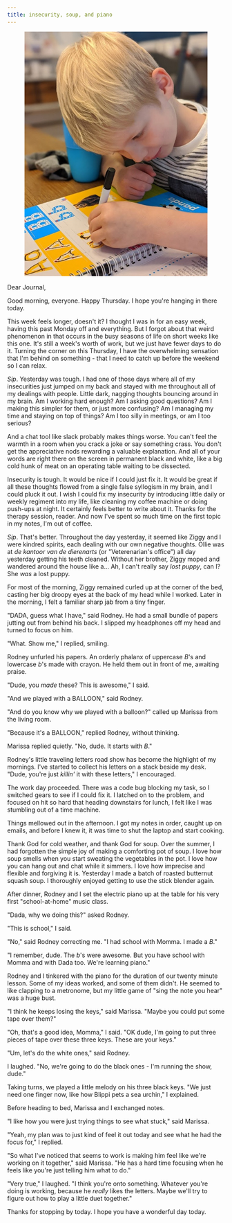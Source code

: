 ```yaml
---
title: insecurity, soup, and piano
---
```


<figure>
  <a href="/images/banners/2020-09-10.jpg">
    <img alt="banner" src="/images/banners/2020-09-10.jpg"/>
  </a>
</figure>

Dear Journal,

Good morning, everyone.  Happy Thursday.  I hope you're hanging in
there today.

This week feels longer, doesn't it?  I thought I was in for an easy
week, having this past Monday off and everything.  But I forgot about
that weird phenomenon in that occurs in the busy seasons of life on
short weeks like this one.  It's still a week's worth of work, but we
just have fewer days to do it.  Turning the corner on this Thursday, I
have the overwhelming sensation that I'm behind on something - that I
need to catch up before the weekend so I can relax.

_Sip_.  Yesterday was tough.  I had one of those days where all of my
insecurities just jumped on my back and stayed with me throughout all
of my dealings with people.  Little dark, nagging thoughts bouncing
around in my brain.  Am I working hard enough?  Am I asking good
questions?  Am I making this simpler for them, or just more confusing?
Am I managing my time and staying on top of things?  Am I too silly in
meetings, or am I too serious?

And a chat tool like slack probably makes things worse.  You can't
feel the warmth in a room when you crack a joke or say something
crass.  You don't get the appreciative nods rewarding a valuable
explanation.  And all of your words are right there on the screen in
permanent black and white, like a big cold hunk of meat on an
operating table waiting to be dissected.

Insecurity is tough.  It would be nice if I could just fix it.  It
would be great if all these thoughts flowed from a single false
syllogism in my brain, and I could pluck it out.  I wish I could fix
my insecurity by introducing little daily or weekly regiment into my
life, like cleaning my coffee machine or doing push-ups at night.  It
certainly feels better to write about it.  Thanks for the therapy
session, reader.  And now I've spent so much time on the first topic
in my notes, I'm out of coffee.

_Sip_.  That's better.  Throughout the day yesterday, it seemed like
Ziggy and I were kindred spirits, each dealing with our own negative
thoughts.  Ollie was at _de kantoor van de dierenarts_ (or
"Veterenarian's office") all day yesterday getting his teeth cleaned.
Without her brother, Ziggy moped and wandered around the house like
a... Ah, I can't really say _lost puppy_, can I?  She _was_ a lost
puppy.

For most of the morning, Ziggy remained curled up at the corner of the
bed, casting her big droopy eyes at the back of my head while I
worked.  Later in the morning, I felt a familiar sharp jab from a tiny
finger.

"DADA, guess what I have," said Rodney.  He had a small bundle of
papers jutting out from behind his back.  I slipped my headphones off
my head and turned to focus on him.

"What.  Show me," I replied, smiling.

Rodney unfurled his papers.  An orderly phalanx of uppercase _B_'s and
lowercase _b_'s made with crayon.  He held them out in front of me,
awaiting praise.

"Dude, you _made_ these?  This is awesome," I said.

"And we played with a BALLOON," said Rodney.

"And do you know why we played with a balloon?" called up Marissa from
the living room.

"Because it's a BALLOON," replied Rodney, without thinking.

Marissa replied quietly.  "No, dude.  It starts with _B_."

Rodney's little traveling letters road show has become the highlight
of my mornings.  I've started to collect his letters on a stack beside
my desk.  "Dude, you're just _killin'_ it with these letters," I
encouraged.

The work day proceeded.  There was a code bug blocking my task, so I
switched gears to see if I could fix it.  I latched on to the problem,
and focused on hit so hard that heading downstairs for lunch, I felt
like I was stumbling out of a time machine.

Things mellowed out in the afternoon.  I got my notes in order, caught
up on emails, and before I knew it, it was time to shut the laptop and
start cooking.

Thank God for cold weather, and thank God for soup.  Over the summer,
I had forgotten the simple joy of making a comforting pot of soup.  I
love how soup smells when you start sweating the vegetables in the
pot.  I love how you can hang out and chat while it simmers.  I love
how imprecise and flexible and forgiving it is.  Yesterday I made a
batch of roasted butternut squash soup.  I thoroughly enjoyed getting
to use the stick blender again.

After dinner, Rodney and I set the electric piano up at the table for
his very first "school-at-home" music class.

"Dada, why we doing this?" asked Rodney.

"This is school," I said.

"No," said Rodney correcting me.  "I had school with Momma.  I made a
_B_."

"I remember, dude.  The _b_'s were awesome.  But you have school with
Momma and with Dada too.  We're learning piano."

Rodney and I tinkered with the piano for the duration of our twenty
minute lesson.  Some of my ideas worked, and some of them didn't.  He
seemed to like clapping to a metronome, but my little game of "sing
the note you hear" was a huge bust.

"I think he keeps losing the keys," said Marissa.  "Maybe you could
put some tape over them?"

"Oh, that's a good idea, Momma," I said.  "OK dude, I'm going to put
three pieces of tape over these three keys.  These are your keys."

"Um, let's do the white ones," said Rodney.

I laughed.  "No, we're going to do the black ones - I'm running the
show, dude."

Taking turns, we played a little melody on his three black keys.  "We
just need one finger now, like how Blippi pets a sea urchin," I
explained.

Before heading to bed, Marissa and I exchanged notes.

"I like how you were just trying things to see what stuck," said
Marissa.

"Yeah, my plan was to just kind of feel it out today and see what he
had the focus for," I replied.

"So what I've noticed that seems to work is making him feel like we're
working on it together," said Marissa.  "He has a hard time focusing
when he feels like you're just telling him what to do."

"Very true," I laughed.  "I think you're onto something.  Whatever
you're doing is working, because he _really_ likes the letters.  Maybe
we'll try to figure out how to play a little duet together."

Thanks for stopping by today.  I hope you have a wonderful day today.
